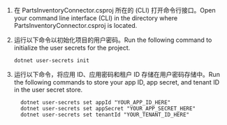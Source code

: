 <!-- markdownlint-disable MD002 MD025 MD041 -->

1. <span data-ttu-id="47f4d-101">在 PartsInventoryConnector.csproj 所在的 (CLI) 打开命令行接口。</span><span class="sxs-lookup"><span data-stu-id="47f4d-101">Open your command line interface (CLI) in the directory where PartsInventoryConnector.csproj is located.</span></span>
2. <span data-ttu-id="47f4d-102">运行以下命令以初始化项目的用户密码。</span><span class="sxs-lookup"><span data-stu-id="47f4d-102">Run the following command to initialize the user secrets for the project.</span></span>

    ```dotnetcli
    dotnet user-secrets init
    ```

3. <span data-ttu-id="47f4d-103">运行以下命令，将应用 ID、应用密码和租户 ID 存储在用户密码存储中。</span><span class="sxs-lookup"><span data-stu-id="47f4d-103">Run the following commands to store your app ID, app secret, and tenant ID in the user secret store.</span></span>
  
    ```dotnetcli
      dotnet user-secrets set appId "YOUR_APP_ID_HERE"
      dotnet user-secrets set appSecret "YOUR_APP_SECRET_HERE"
      dotnet user-secrets set tenantId "YOUR_TENANT_ID_HERE"
    ```
